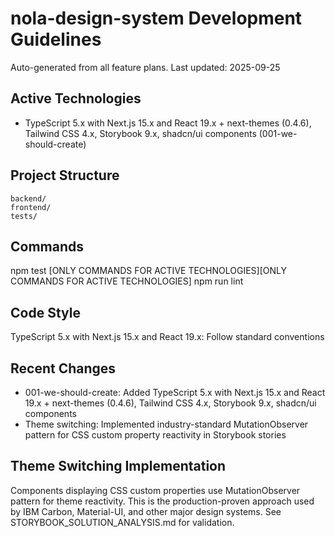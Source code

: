 # nola-design-system Development Guidelines

Auto-generated from all feature plans. Last updated: 2025-09-25

## Active Technologies
- TypeScript 5.x with Next.js 15.x and React 19.x + next-themes (0.4.6), Tailwind CSS 4.x, Storybook 9.x, shadcn/ui components (001-we-should-create)

## Project Structure
```
backend/
frontend/
tests/
```

## Commands
npm test [ONLY COMMANDS FOR ACTIVE TECHNOLOGIES][ONLY COMMANDS FOR ACTIVE TECHNOLOGIES] npm run lint

## Code Style
TypeScript 5.x with Next.js 15.x and React 19.x: Follow standard conventions

## Recent Changes
- 001-we-should-create: Added TypeScript 5.x with Next.js 15.x and React 19.x + next-themes (0.4.6), Tailwind CSS 4.x, Storybook 9.x, shadcn/ui components
- Theme switching: Implemented industry-standard MutationObserver pattern for CSS custom property reactivity in Storybook stories

## Theme Switching Implementation
Components displaying CSS custom properties use MutationObserver pattern for theme reactivity. This is the production-proven approach used by IBM Carbon, Material-UI, and other major design systems. See STORYBOOK_SOLUTION_ANALYSIS.md for validation.

<!-- MANUAL ADDITIONS START -->
<!-- MANUAL ADDITIONS END -->